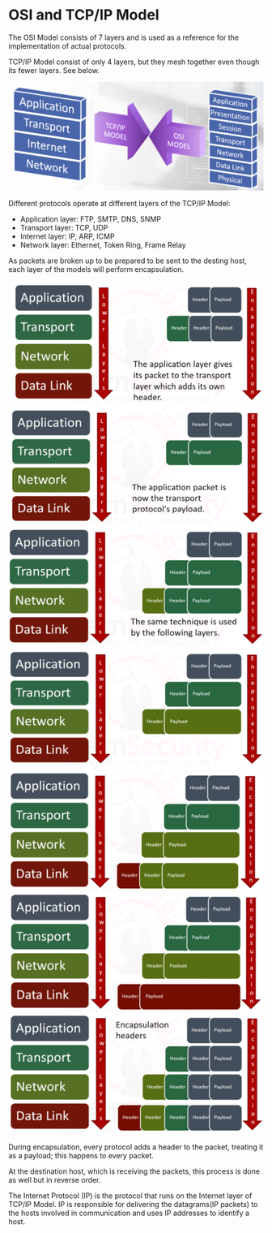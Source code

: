 # OSI and TCP/IP Model

The OSI Model consists of 7 layers and is used as a reference for the implementation of actual protocols.

TCP/IP Model consist of only 4 layers, but they mesh together even though its fewer layers. See below. 

![Alt text](image-1.png)

Different protocols operate at different layers of the TCP/IP Model:
- Application layer: FTP, SMTP, DNS, SNMP
- Transport layer: TCP, UDP
- Internet layer: IP, ARP, ICMP
- Network layer: Ethernet, Token Ring, Frame Relay

As packets are broken up to be prepared to be sent to the desting host, each layer of the models will perform encapsulation. 

![Alt text](image-2.png)
![Alt text](image-3.png)
![Alt text](image-4.png)
![Alt text](image-5.png)
![Alt text](image-6.png)
![Alt text](image-7.png)
![Alt text](image-8.png)

During encapsulation, every protocol adds a header to the packet, treating it as a payload; this happens to every packet. 

At the destination host, which is receiving the packets, this process is done as well but in reverse order. 

The Internet Protocol (IP) is the protocol that runs on the Internet layer of TCP/IP Model. 
IP is responsible for delivering the datagrams(IP packets) to the hosts involved in communication and uses IP addresses to identify a host. 
